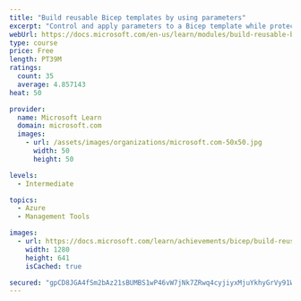 ```yaml
---
title: "Build reusable Bicep templates by using parameters"
excerpt: "Control and apply parameters to a Bicep template while protecting sensitive inputs."
webUrl: https://docs.microsoft.com/en-us/learn/modules/build-reusable-bicep-templates-parameters/
type: course
price: Free
length: PT39M
ratings:
  count: 35
  average: 4.857143
heat: 50

provider:
  name: Microsoft Learn
  domain: microsoft.com
  images:
    - url: /assets/images/organizations/microsoft.com-50x50.jpg
      width: 50
      height: 50

levels:
  - Intermediate

topics:
  - Azure
  - Management Tools

images:
  - url: https://docs.microsoft.com/learn/achievements/bicep/build-reusable-bicep-templates-parameters-social.png
    width: 1280
    height: 641
    isCached: true

secured: "gpCD8JGA4fSm2bAz21sBUMBS1wP46vW7jNk7ZRwq4cyjiyxMjuYkhyGrVy91WIGv0QnGOMTZPyCwyfiQ18RCHgoZmEkbriRHF1sp/RgsmoaavXsH1X/PgSuTfWwvirmHemUjE75XpGvL8ZcLNRESXbpEUvIDkGb/G3O6S+zRc6doKWlDxUkrgzBAP/xRCygRYsOf99lnJTaAgEovdpkkTRE713E9ECL13zPzk5SHMRtHW9pnG27W++7kWAVLg18PUYx7Aqfit5Y/MY72JKANwSXqM1xlxx+1W0BBpWLjgmHGRsZA7NUxsHXyDxXV4jYCWOrzQonWgb6tT7oX6RmttLXUmtqRkP05U30g+INCawnI1S6su+kG5+ZYzGQGg+IjinxVV0GrxCWV2W80R4zoE8l+wC3eUycPGhZVHo8sWt4=;fCFk1OMpqijHQpQ/dXqj/g=="
---
```


